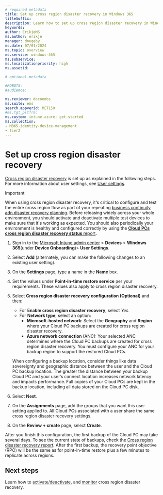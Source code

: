 ```yaml
---
# required metadata
title: Set up cross region disaster recovery in Windows 365
titleSuffix:
description: Learn how to set up cross region disaster recovery in Windows 365.
keywords:
author: ErikjeMS
ms.author: erikje
manager: dougeby
ms.date: 07/01/2024
ms.topic: overview
ms.service: windows-365
ms.subservice:
ms.localizationpriority: high
ms.assetid: 

# optional metadata

#ROBOTS:
#audience:

ms.reviewer: docoombs
ms.suite: ems
search.appverid: MET150
#ms.tgt_pltfrm:
ms.custom: intune-azure; get-started
ms.collection:
- M365-identity-device-management
- tier2
---
```


# Set up cross region disaster recovery

[Cross region disaster recovery](cross-region-disaster-recovery.md) is set up as explained in the following steps. For more information about user settings, see [User settings](assign-users-as-local-admin.md).

> [!IMPORTANT]  
> When using cross region disaster recovery, it's critical to configure and test the entire cross region flow as part of your repeating [business continuity adn disaster recovery planning](../business-continuity-disaster-recovery.md). Before releasing widely across your whole environment, you should activate and deactivate multiple test devices to make sure that it's working as expected. You should also periodically your environment is healthy and configured correctly by using the [**Cloud PCs cross region disaster recovery status** report](cross-region-disaster-recovery-report.md).


1. Sign in to the [Microsoft Intune admin center](https://go.microsoft.com/fwlink/?linkid=2109431) > **Devices** > **Windows 365**(under **Device Onboarding**)> **User Settings**.
2. Select **Add** (alternately, you can make the following changes to an existing user setting).
3. On the **Settings** page, type a name in the **Name** box.
4. Set the values under **Point-in-time restore service** per your requirements. These values also apply to cross region disaster recovery.
5. Select **Cross region disaster recovery configuration (Optional)** and then:

    - For **Enable cross region disaster recovery**, select *Yes*.
    - For **Network type**, select an option:
      - **Microsoft-hosted network**: Select the **Geography** and **Region** where your Cloud PC backups are created for cross region disaster recovery.
      - **Azure network connection** (ANC): Your selected ANC determines where the Cloud PC backups are created for cross region disaster recovery. You must configure your ANC for your backup region to support the restored Cloud PCs.

    When configuring a backup location, consider things like data sovereignty and geographic distance between the user and the Cloud PC backup location. The greater the distance between your backup Cloud PC and your user’s connect location increases network latency and impacts performance. Full copies of your Cloud PCs are kept in the backup location, including all data stored on the Cloud PC disk.

6. Select **Next**.
7. On the **Assignments** page, add the groups that you want this user setting applied to. All Cloud PCs associated with a user share the same cross region disaster recovery settings.
8. On the **Review + create** page, select **Create**.

After you finish this configuration, the first backup of the Cloud PC may take several days. To see the current state of backups, check the [Cross region disaster recovery report](cross-region-disaster-recovery-report.md). After the first backup, the recovery point objective (RPO) will be the same as for point-in-time restore plus a few minutes to replicate across regions.

<!-- ########################## -->
## Next steps

Learn how to [activate/deactivate](cross-region-disaster-recovery-activate.md), and [monitor](cross-region-disaster-recovery-report.md) cross region disaster recovery.
